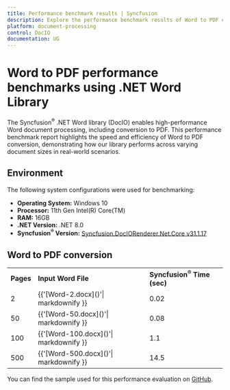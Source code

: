 ```yaml
---
title: Performance benchmark results | Syncfusion
description: Explore the performance benchmark results of Word to PDF conversion using the .NET Word Library with different page counts
platform: document-processing
control: DocIO
documentation: UG
---
```


# Word to PDF performance benchmarks using .NET Word Library

The Syncfusion<sup>&reg;</sup> .NET Word library (DocIO) enables high-performance Word document processing, including conversion to PDF. This performance benchmark report highlights the speed and efficiency of Word to PDF conversion, demonstrating how our library performs across varying document sizes in real-world scenarios.

## Environment

The following system configurations were used for benchmarking:

* **Operating System:** Windows 10  
* **Processor:** 11th Gen Intel(R) Core(TM)  
* **RAM:** 16GB  
* **.NET Version:** .NET 8.0  
* **Syncfusion<sup>&reg;</sup> Version:** [Syncfusion.DocIORenderer.Net.Core v31.1.17](https://www.nuget.org/packages/Syncfusion.DocIORenderer.Net.Core/31.1.17)

## Word to PDF conversion

<table>
<tr>
    <td><strong>Pages</strong></td>
    <td><strong>Input Word File</strong></td>
    <td><strong>Syncfusion<sup>&reg;</sup> Time (sec)</strong></td>
</tr>
<tr>
    <td>2</td>
    <td>{{'[Word-2.docx]()'| markdownify }}</td>
    <td>0.02</td>
</tr>
<tr>
    <td>50</td>
    <td>{{'[Word-50.docx]()'| markdownify }}</td>
    <td>0.08</td>
</tr>
<tr>
    <td>100</td>
    <td>{{'[Word-100.docx]()'| markdownify }}</td>
    <td>1.1</td>
</tr>
<tr>
    <td>500</td>
    <td>{{'[Word-500.docx]()'| markdownify }}</td>
    <td>14.5</td>
</tr>
</table>

You can find the sample used for this performance evaluation on [GitHub]().
